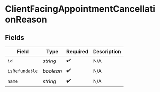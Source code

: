 # ClientFacingAppointmentCancellationReason


## Fields

| Field              | Type               | Required           | Description        |
| ------------------ | ------------------ | ------------------ | ------------------ |
| `id`               | *string*           | :heavy_check_mark: | N/A                |
| `isRefundable`     | *boolean*          | :heavy_check_mark: | N/A                |
| `name`             | *string*           | :heavy_check_mark: | N/A                |